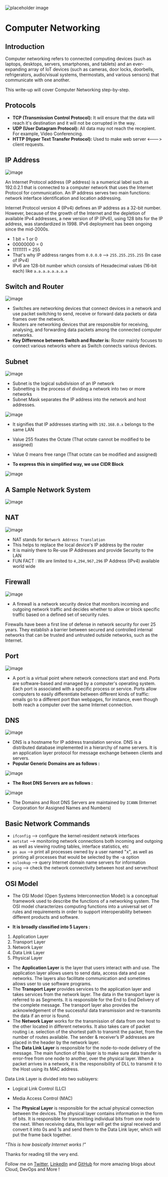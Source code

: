 ![placeholder image](http://hu.edu.so/wp-content/uploads/2018/09/it.jpeg)

# Computer Networking

## Introduction

Computer networking refers to connected computing devices (such as laptops, desktops, servers, smartphones, and tablets) and an ever-expanding array of IoT devices (such as cameras, door locks, doorbells, refrigerators, audio/visual systems, thermostats, and various sensors) that communicate with one another.

This write-up will cover Computer Networking step-by-step.

## Protocols

 - **TCP (Transmission Control Protocol):** 
  It will ensure that the data will reach it's destination and it will not be corrupted in the way.
 - **UDP (User Datagram Protocol):** 
  All data may not reach the recepient. For example, Video Conferencing.
 - **HTTP (Hyper Text Transfer Protocol):** 
  Used to make web server <---> client requests.

## IP Address

![image](https://user-images.githubusercontent.com/91361382/179264638-25563ce6-a25d-4de4-804b-710abbe3efb6.png)

An Internet Protocol address (IP address) is a numerical label such as 192.0.2.1 that is connected to a computer network that uses the Internet Protocol for communication. An IP address serves two main functions: network interface identification and location addressing.

Internet Protocol version 4 (IPv4) defines an IP address as a 32-bit number. However, because of the growth of the Internet and the depletion of available IPv4 addresses, a new version of IP (IPv6), using 128 bits for the IP address, was standardized in 1998. IPv6 deployment has been ongoing since the mid-2000s.

 - 1 bit = 1 or 0
 - 00000000 = 0
 - 11111111 = 255
 - That's why IP address ranges from ```0.0.0.0``` --> ```255.255.255.255``` (In case of IPv4)
 - IPv6 are 128-bit number which consists of Hexadecimal values (16-bit each) like ```a.a.a.a.a.a.a.a```

## Switch and Router

![image](https://user-images.githubusercontent.com/91361382/179267171-7c94dae0-375d-4d31-8b63-ac17fcb9f52a.png)

 - Switches are networking devices that connect devices in a network and use packet switching to send, receive or forward data packets or data frames over the network.
 - Routers are networking devices that are responsible for receiving, analysing, and forwarding data packets among the connected computer networks.
 - **Key Difference between Switch and Router is:**
   Router mainly focuses to connect various networks where as Switch connects various devices.

## Subnet

![image](https://user-images.githubusercontent.com/91361382/179271208-e8aa4939-9aed-4dfd-bee8-1f09156b8f6b.png)

 - Subnet is the logical subdivision of an IP network
 - Subnetting is the process of dividing a network into two or more networks
 - Subnet Mask separates the IP address into the network and host addresses.


![image](https://user-images.githubusercontent.com/91361382/179271997-d317499f-fb1e-4bf3-956a-def6603e33ff.png)

 - It signifies that IP addresses starting with ```192.168.0.x``` belongs to the same LAN
 - Value 255 fixates the Octate (That octate cannot be modified to be assigned)
 - Value 0 means free range (That octate can be modified and assigned)

 - **To express this in simplified way, we use CIDR Block**

![image](https://user-images.githubusercontent.com/91361382/179279085-79b5f48d-7512-4f34-9bdc-fb1d87fc14b1.png)

## A Sample Network System

![image](https://user-images.githubusercontent.com/91361382/179279430-e71dedfa-bb76-46f1-8704-8be2c3fef01c.png)

## NAT 

![image](https://user-images.githubusercontent.com/91361382/179281031-92d285ef-917d-49a0-88b3-c54a93f275a5.png)

 - NAT stands for ```Network Address Translation```
 - This helps to replace the local device's IP address by the router
 - It is mainly there to Re-use IP Addresses and provide Security to the LAN
 - FUN FACT : We are limited to ```4,294,967,296``` IP Address (IPv4) available world wide

## Firewall

![image](https://user-images.githubusercontent.com/91361382/179281611-0e0ecfce-55f4-41f3-90f1-8e125bac30c6.png)

 - A firewall is a network security device that monitors incoming and outgoing network traffic and decides whether to allow or block specific traffic based on a defined set of security rules.

Firewalls have been a first line of defense in network security for over 25 years. They establish a barrier between secured and controlled internal networks that can be trusted and untrusted outside networks, such as the Internet.

## Port

![image](https://user-images.githubusercontent.com/91361382/179281694-6d75a2b7-2260-45d7-8217-5f47d02ba1ce.png)

 - A port is a virtual point where network connections start and end. Ports are software-based and managed by a computer's operating system. Each port is associated with a specific process or service. Ports allow computers to easily differentiate between different kinds of traffic: emails go to a different port than webpages, for instance, even though both reach a computer over the same Internet connection.

## DNS

![image](https://user-images.githubusercontent.com/91361382/179281920-ea27ce8b-f59b-41dc-8161-720491bd9cd5.png)

 - DNS is a hostname for IP address translation service. DNS is a distributed database implemented in a hierarchy of name servers. It is an application layer protocol for message exchange between clients and servers. 
 - **Popular Generic Domains are as follows :**

![image](https://user-images.githubusercontent.com/91361382/179282124-14dac8e8-631d-4bd0-9a49-c0dc10507bd7.png)

 - **The Root DNS Servers are as follows :**

![image](https://user-images.githubusercontent.com/91361382/179282340-9c064b61-6a24-4e3a-9ee5-9ea05cee4258.png)

 - The Domains and Root DNS Servers are maintained by ```ICANN``` (Internet Corporation for Assigned Names and Numbers)

## Basic Network Commands


 - ```ifconfig``` --> configure the kernel-resident network interfaces
 - ```netstat``` --> monitoring network connections both incoming and outgoing as well as viewing routing tables, interface statistics, etc
 - ```ps aux``` --> print all processes owned by a user named "x", as well as printing all processes that would be selected by the -a option
 - ```nslookup``` --> query Internet domain name servers for information
 - ```ping``` --> check the network connectivity between host and server/host
 
 ## OSI Model

- The OSI Model (Open Systems Interconnection Model) is a conceptual framework used to describe the functions of a networking system. The OSI model characterizes computing functions into a universal set of rules and requirements in order to support interoperability between different products and software.

- **It is broadly classified into 5 Layers :**
 1. Application Layer
 2. Transport Layer
 3. Network Layer
 4. Data Link Layer
 5. Physical Layer

- The **Application Layer** is the layer that users interact with and use. The application layer allows users to send data, access data and use networks. The layers also facilitate communication and sometimes allows user to use software programs.
- The **Transport Layer** provides services to the application layer and takes services from the network layer. The data in the transport layer is referred to as Segments. It is responsible for the End to End Delivery of the complete message. The transport layer also provides the acknowledgement of the successful data transmission and re-transmits the data if an error is found.
- The **Network Layer** works for the transmission of data from one host to the other located in different networks. It also takes care of packet routing i.e. selection of the shortest path to transmit the packet, from the number of routes available. The sender & receiver’s IP addresses are placed in the header by the network layer. 
- The **Data Link Layer** is responsible for the node-to-node delivery of the message. The main function of this layer is to make sure data transfer is error-free from one node to another, over the physical layer. When a packet arrives in a network, it is the responsibility of DLL to transmit it to the Host using its MAC address. 

Data Link Layer is divided into two sublayers:  

  - Logical Link Control (LLC)
  - Media Access Control (MAC)
 
- The **Physical Layer** is responsible for the actual physical connection between the devices. The physical layer contains information in the form of bits. It is responsible for transmitting individual bits from one node to the next. When receiving data, this layer will get the signal received and convert it into 0s and 1s and send them to the Data Link layer, which will put the frame back together.  

_"This is how basically Internet works !"_

Thanks for reading till the very end.

Follow me on [Twitter](https://twitter.com/ronitblenz), [LinkedIn](https://www.linkedin.com/in/ronitbanerjee/) and [GitHub](https://github.com/ronitblenz) for more amazing blogs about Cloud, DevOps and More !
